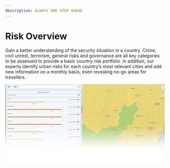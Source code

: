 ```yaml
---
description: ALWAYS ONE STEP AHEAD
---
```


# Risk Overview

Gain a better understanding of the security situation in a country. Crime, civil unrest, terrorism, general risks and governance are all key categories to be assessed to provide a basic country risk portfolio. In addition, our experts identify urban risks for each country’s most relevant cities and add new information on a monthly basis, even revealing no-go areas for travellers.

![](../.gitbook/assets/p43-img02_axa.jpg)

